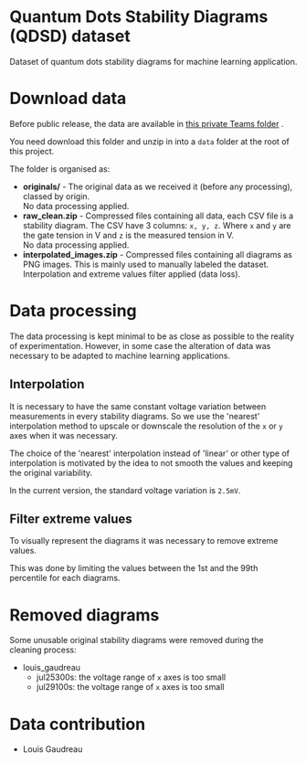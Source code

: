 # Quantum Dots Stability Diagrams (QDSD) dataset

Dataset of quantum dots stability diagrams for machine learning application.

# Download data

Before public release, the data are available
in [this private Teams folder](https://usherbrooke.sharepoint.com/:f:/r/sites/UdeS-UW-Memristor-basedMLforQuantumTechs/Documents%20partages/General/Datasets/QDSD?csf=1&web=1&e=YtBFnn)
.

You need download this folder and unzip in into a `data` folder at the root of this project.

The folder is organised as:

* __originals/__ - The original data as we received it (before any processing), classed by origin.  
  No data processing applied.
* __raw_clean.zip__ - Compressed files containing all data, each CSV file is a stability diagram. The CSV have 3
  columns: `x, y, z`. Where `x` and `y` are the gate tension in V and `z` is the measured tension in V.  
  No data processing applied.
* __interpolated_images.zip__ - Compressed files containing all diagrams as PNG images. This is mainly used to manually
  labeled the dataset.  
  Interpolation and extreme values filter applied (data loss).

# Data processing

The data processing is kept minimal to be as close as possible to the reality of experimentation. However, in some case
the alteration of data was necessary to be adapted to machine learning applications.

## Interpolation

It is necessary to have the same constant voltage variation between measurements in every stability diagrams. So we use
the 'nearest' interpolation method to upscale or downscale the resolution of the `x` or `y` axes when it was necessary.

The choice of the 'nearest' interpolation instead of 'linear' or other type of interpolation is motivated by the idea to
not smooth the values and keeping the original variability.

In the current version, the standard voltage variation is `2.5mV`.

## Filter extreme values

To visually represent the diagrams it was necessary to remove extreme values.

This was done by limiting the values between the 1st and the 99th percentile for each diagrams.

# Removed diagrams

Some unusable original stability diagrams were removed during the cleaning process:

* louis_gaudreau
  * jul25300s: the voltage range of `x` axes is too small
  * jul29100s: the voltage range of `x` axes is too small

# Data contribution

* Louis Gaudreau
